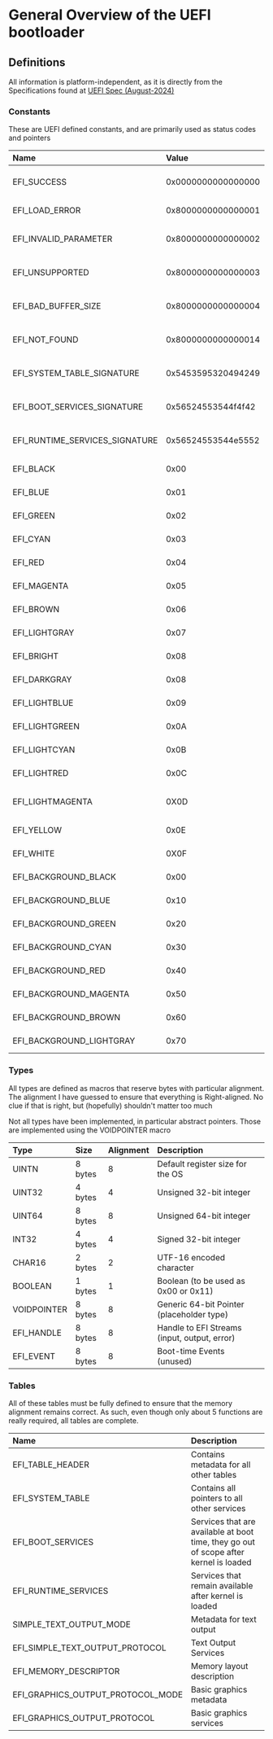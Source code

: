 # General Overview of the UEFI bootloader

## Definitions

All information is platform-independent, as it is directly from the Specifications
found at [UEFI Spec (August-2024)][1]

[1]: https://uefi.org/sites/default/files/resources/UEFI_Spec_2_10_A_Aug8.pdf

### Constants

These are UEFI defined constants, and are primarily used as status codes and pointers

| **Name**                       | **Value**          | **Description**
|:---                            |:---                |:---
| EFI_SUCCESS                    | 0x0000000000000000 | Operation completed succesfully
| EFI_LOAD_ERROR                 | 0x8000000000000001 | Image failed to load
| EFI_INVALID_PARAMETER          | 0x8000000000000002 | A parameter was incorrect
| EFI_UNSUPPORTED                | 0x8000000000000003 | The operation is unsupported
| EFI_BAD_BUFFER_SIZE            | 0x8000000000000004 | The buffer was the wrong size
| EFI_NOT_FOUND                  | 0x8000000000000014 | The item was not found
| EFI_SYSTEM_TABLE_SIGNATURE     | 0x5453595320494249 | System Table Signature
| EFI_BOOT_SERVICES_SIGNATURE    | 0x56524553544f4f42 | Boot Services Signature
| EFI_RUNTIME_SERVICES_SIGNATURE | 0x56524553544e5552 | Runtime Services Signature
| EFI_BLACK                      | 0x00               | Foreground black
| EFI_BLUE                       | 0x01               | Foreground blue
| EFI_GREEN                      | 0x02               | Foreground green
| EFI_CYAN                       | 0x03               | Foreground cyan
| EFI_RED                        | 0x04               | Foreground red
| EFI_MAGENTA                    | 0x05               | Foreground magenta
| EFI_BROWN                      | 0x06               | Foreground brown
| EFI_LIGHTGRAY                  | 0x07               | Foregound light gray
| EFI_BRIGHT                     | 0x08               | Foreground bright gray
| EFI_DARKGRAY                   | 0x08               | Foreground dark gray
| EFI_LIGHTBLUE                  | 0x09               | Foreground light blue
| EFI_LIGHTGREEN                 | 0x0A               | Foreground light green
| EFI_LIGHTCYAN                  | 0x0B               | Foreground light cyan
| EFI_LIGHTRED                   | 0x0C               | Foreground light red
| EFI_LIGHTMAGENTA               | 0X0D               | Foreground light magenta
| EFI_YELLOW                     | 0x0E               | Foreground yellow
| EFI_WHITE                      | 0X0F               | Foreground white
| EFI_BACKGROUND_BLACK           | 0x00               | Background black
| EFI_BACKGROUND_BLUE            | 0x10               | Background blue
| EFI_BACKGROUND_GREEN           | 0x20               | Background green
| EFI_BACKGROUND_CYAN            | 0x30               | Background cyan
| EFI_BACKGROUND_RED             | 0x40               | Background red
| EFI_BACKGROUND_MAGENTA         | 0x50               | Background magenta
| EFI_BACKGROUND_BROWN           | 0x60               | Background brown
| EFI_BACKGROUND_LIGHTGRAY       | 0x70               | Background light gray

### Types

All types are defined as macros that reserve bytes with particular alignment.
The alignment I have guessed to ensure that everything is Right-aligned. No clue
if that is right, but (hopefully) shouldn't matter too much

Not all types have been implemented, in particular abstract pointers. Those are
implemented using the VOIDPOINTER macro

| **Type**    | **Size** | **Alignment** | **Description**
|:---         |:---      |:---           | :---
| UINTN       | 8 bytes  | 8             | Default register size for the OS
| UINT32      | 4 bytes  | 4             | Unsigned 32-bit integer
| UINT64      | 8 bytes  | 8             | Unsigned 64-bit integer
| INT32       | 4 bytes  | 4             | Signed 32-bit integer
| CHAR16      | 2 bytes  | 2             | UTF-16 encoded character
| BOOLEAN     | 1 bytes  | 1             | Boolean (to be used as 0x00 or 0x11)
| VOIDPOINTER | 8 bytes  | 8             | Generic 64-bit Pointer (placeholder type)
| EFI_HANDLE  | 8 bytes  | 8             | Handle to EFI Streams (input, output, error)
| EFI_EVENT   | 8 bytes  | 8             | Boot-time Events (unused)

### Tables

All of these tables must be fully defined to ensure that the memory alignment remains
correct. As such, even though only about 5 functions are really required, all tables
are complete.

| **Name**                          | **Description**
| :---                              | :---
| EFI_TABLE_HEADER                  | Contains metadata for all other tables
| EFI_SYSTEM_TABLE                  | Contains all pointers to all other services
| EFI_BOOT_SERVICES                 | Services that are available at boot time, they go out of scope after kernel is loaded
| EFI_RUNTIME_SERVICES              | Services that remain available after kernel is loaded
| SIMPLE_TEXT_OUTPUT_MODE           | Metadata for text output
| EFI_SIMPLE_TEXT_OUTPUT_PROTOCOL   | Text Output Services
| EFI_MEMORY_DESCRIPTOR             | Memory layout description
| EFI_GRAPHICS_OUTPUT_PROTOCOL_MODE | Basic graphics metadata
| EFI_GRAPHICS_OUTPUT_PROTOCOL      | Basic graphics services
